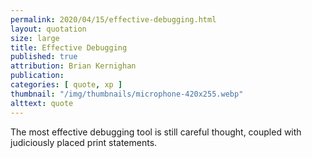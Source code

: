 ```yaml
---
permalink: 2020/04/15/effective-debugging.html
layout: quotation
size: large
title: Effective Debugging
published: true
attribution: Brian Kernighan
publication:
categories: [ quote, xp ]
thumbnail: "/img/thumbnails/microphone-420x255.webp"
alttext: quote
---
```


The most effective debugging tool is still careful thought, coupled with judiciously 
placed print statements.